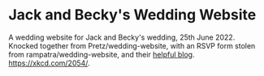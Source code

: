 Jack and Becky's Wedding Website
====================

A wedding website for Jack and Becky's wedding, 25th June 2022. Knocked together from Pretz/wedding-website, with an RSVP form stolen from rampatra/wedding-website, and their [helpful blog](https://blog.rampatra.com/wedding-website). https://xkcd.com/2054/. 

